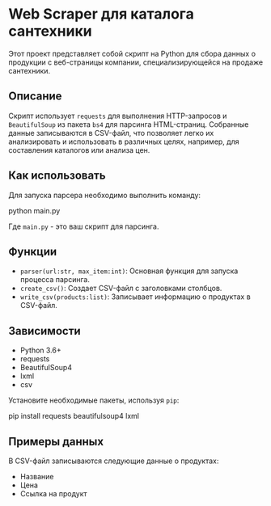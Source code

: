 # Web Scraper для каталога сантехники

Этот проект представляет собой скрипт на Python для сбора данных о продукции с веб-страницы компании, специализирующейся на продаже сантехники.

## Описание

Скрипт использует `requests` для выполнения HTTP-запросов и `BeautifulSoup` из пакета `bs4` для парсинга HTML-страниц. Собранные данные записываются в CSV-файл, что позволяет легко их анализировать и использовать в различных целях, например, для составления каталогов или анализа цен.

## Как использовать

Для запуска парсера необходимо выполнить команду:

python main.py


Где `main.py` - это ваш скрипт для парсинга.

## Функции

- `parser(url:str, max_item:int)`: Основная функция для запуска процесса парсинга.
- `create_csv()`: Создает CSV-файл с заголовками столбцов.
- `write_csv(products:list)`: Записывает информацию о продуктах в CSV-файл.

## Зависимости

- Python 3.6+
- requests
- BeautifulSoup4
- lxml
- csv

Установите необходимые пакеты, используя `pip`:

pip install requests beautifulsoup4 lxml


## Примеры данных

В CSV-файл записываются следующие данные о продуктах:

- Название
- Цена
- Ссылка на продукт



